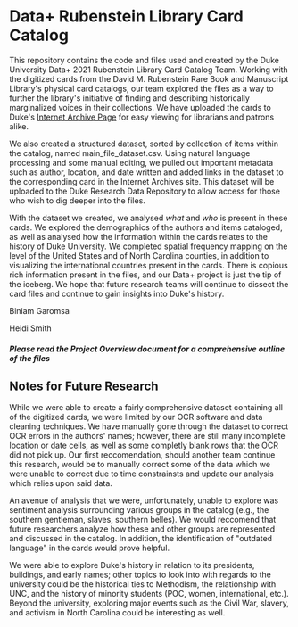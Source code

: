 # Data+ Rubenstein Library Card Catalog

 This repository contains the code and files used and created by the Duke University Data+ 2021 Rubenstein Library Card Catalog Team. Working with the digitized cards from the David M. Rubenstein Rare Book and Manuscript Library's physical card catalogs, our team explored the files as a way to further the library's initiative of finding and describing historically marginalized voices in their collections. We have uploaded the cards to Duke's [Internet Archive Page](https://archive.org/details/rubensteinmanuscriptcatalog) for easy viewing for librarians and patrons alike.

 We also created a structured dataset, sorted by collection of items within the catalog, named main_file_dataset.csv. Using natural language processing and some manual editing, we pulled out important metadata such as author, location, and date written and added links in the dataset to the corresponding card in the Internet Archives site. This dataset will be uploaded to the Duke Research Data Repository to allow access for those who wish to dig deeper into the files.

With the dataset we created, we analysed *what* and *who* is present in these cards. We explored the demographics of the authors and items cataloged, as well as analysed how the information within the cards relates to the history of Duke University. We completed spatial frequency mapping on the level of the United States and of North Carolina counties, in addition to visualizing the international countries present in the cards. There is copious rich information present in the files, and our Data+ project is just the tip of the iceberg. We hope that future research teams will continue to dissect the card files and continue to gain insights into Duke's history.

Biniam Garomsa

Heidi Smith

 #### *Please read the Project Overview document for a comprehensive outline of the files*

## Notes for Future Research

 While we were able to create a fairly comprehensive dataset containing all of the digitized cards, we were limited by our OCR software and data cleaning techniques. We have manually gone through the dataset to correct OCR errors in the authors' names; however, there are still many incomplete location or date cells, as well as some completly blank rows that the OCR did not pick up. Our first reccomendation, should another team continue this research, would be to manually correct some of the data which we were unable to correct due to time constrainsts and update our analysis which relies upon said data.

 An avenue of analysis that we were, unfortunately, unable to explore was sentiment analysis surrounding various groups in the catalog (e.g., the southern gentleman, slaves, southern belles). We would reccomend that future researchers analyze how these and other groups are represented and discussed in the catalog. In addition, the identification of "outdated language" in the cards would prove helpful.

 We were able to explore Duke's history in relation to its presidents, buildings, and early names; other topics to look into with regards to the university could be the historical ties to Methodism, the relationship with UNC, and the history of minority students (POC, women, international, etc.). Beyond the university, exploring major events such as the Civil War, slavery, and activism in North Carolina could be interesting as well.
